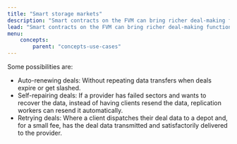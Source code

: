 ```yaml
---
title: "Smart storage markets"
description: "Smart contracts on the FVM can bring richer deal-making functionality by introducing more automation. Removing the middle-man can speed up the deal-making process, and simplify the experience for the storage user."
lead: "Smart contracts on the FVM can bring richer deal-making functionality by introducing more automation. Removing the middle-man can speed up the deal-making process, and simplify the experience for the storage user."
menu:
    concepts:
        parent: "concepts-use-cases"
---
```


Some possibilities are:

- Auto-renewing deals: Without repeating data transfers when deals expire or get slashed.
- Self-repairing deals: If a provider has failed sectors and wants to recover the data, instead of having clients resend the data, replication workers can resend it automatically.
- Retrying deals: Where a client dispatches their deal data to a depot and, for a small fee, has the deal data transmitted and satisfactorily delivered to the provider.
